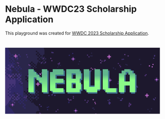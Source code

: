 # Nebula - WWDC23 Scholarship Application

This playground was created for [WWDC 2023 Scholarship Application](https://developer.apple.com/wwdc23/).

<h1 align="center">
    <img src="https://github.com/CynaraCosta/NebulaWWDC2023/blob/main/Screenshots/portrait.png">
</h1>
